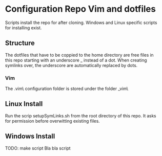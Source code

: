 Configuration Repo Vim and dotfiles
====================================
Scripts install the repo for after cloning. Windows and Linux
specific scripts for installing exist.

Structure
----------
The dotfiles that have to be coppied to the home directory are free files
in this repo starting with an underscore _ instead of a dot. When creating
symlinks over, the underscore are automatically replaced by dots.  

### Vim
The .vim\ configuration folder is stored under the folder _vim\

Linux Install
-------------
Run the scrip setupSymLinks.sh from the root directory of this repo. It asks for
permission before overwitting existing files.

Windows Install
-------------
TODO: make script
Bla bla script
